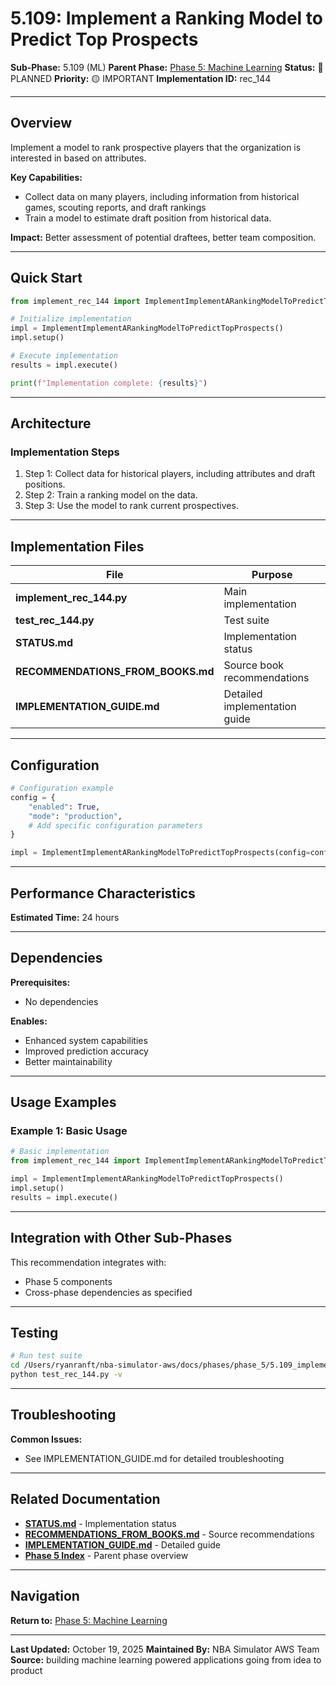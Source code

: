 # 5.109: Implement a Ranking Model to Predict Top Prospects

**Sub-Phase:** 5.109 (ML)
**Parent Phase:** [Phase 5: Machine Learning](../PHASE_5_INDEX.md)
**Status:** 🔵 PLANNED
**Priority:** 🟡 IMPORTANT
**Implementation ID:** rec_144

---

## Overview

Implement a model to rank prospective players that the organization is interested in based on attributes.

**Key Capabilities:**
- Collect data on many players, including information from historical games, scouting reports, and draft rankings
- Train a model to estimate draft position from historical data.

**Impact:**
Better assessment of potential draftees, better team composition.

---

## Quick Start

```python
from implement_rec_144 import ImplementImplementARankingModelToPredictTopProspects

# Initialize implementation
impl = ImplementImplementARankingModelToPredictTopProspects()
impl.setup()

# Execute implementation
results = impl.execute()

print(f"Implementation complete: {results}")
```

---

## Architecture

### Implementation Steps

1. Step 1: Collect data for historical players, including attributes and draft positions.
2. Step 2: Train a ranking model on the data.
3. Step 3: Use the model to rank current prospectives.

---

## Implementation Files

| File | Purpose |
|------|---------|
| **implement_rec_144.py** | Main implementation |
| **test_rec_144.py** | Test suite |
| **STATUS.md** | Implementation status |
| **RECOMMENDATIONS_FROM_BOOKS.md** | Source book recommendations |
| **IMPLEMENTATION_GUIDE.md** | Detailed implementation guide |

---

## Configuration

```python
# Configuration example
config = {
    "enabled": True,
    "mode": "production",
    # Add specific configuration parameters
}

impl = ImplementImplementARankingModelToPredictTopProspects(config=config)
```

---

## Performance Characteristics

**Estimated Time:** 24 hours

---

## Dependencies

**Prerequisites:**
- No dependencies

**Enables:**
- Enhanced system capabilities
- Improved prediction accuracy
- Better maintainability

---

## Usage Examples

### Example 1: Basic Usage

```python
# Basic implementation
from implement_rec_144 import ImplementImplementARankingModelToPredictTopProspects

impl = ImplementImplementARankingModelToPredictTopProspects()
impl.setup()
results = impl.execute()
```

---

## Integration with Other Sub-Phases

This recommendation integrates with:
- Phase 5 components
- Cross-phase dependencies as specified

---

## Testing

```bash
# Run test suite
cd /Users/ryanranft/nba-simulator-aws/docs/phases/phase_5/5.109_implement_a_ranking_model_to_predict_top_prospects
python test_rec_144.py -v
```

---

## Troubleshooting

**Common Issues:**
- See IMPLEMENTATION_GUIDE.md for detailed troubleshooting

---

## Related Documentation

- **[STATUS.md](STATUS.md)** - Implementation status
- **[RECOMMENDATIONS_FROM_BOOKS.md](RECOMMENDATIONS_FROM_BOOKS.md)** - Source recommendations
- **[IMPLEMENTATION_GUIDE.md](IMPLEMENTATION_GUIDE.md)** - Detailed guide
- **[Phase 5 Index](../PHASE_5_INDEX.md)** - Parent phase overview

---

## Navigation

**Return to:** [Phase 5: Machine Learning](../PHASE_5_INDEX.md)

---

**Last Updated:** October 19, 2025
**Maintained By:** NBA Simulator AWS Team
**Source:** building machine learning powered applications going from idea to product
